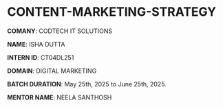 # CONTENT-MARKETING-STRATEGY

**COMANY**: CODTECH IT SOLUTIONS

**NAME**: ISHA DUTTA

**INTERN ID**: CT04DL251

**DOMAIN**: DIGITAL MARKETING 

**BATCH DURATION**: May 25th, 2025 to June 25th, 2025.

**MENTOR NAME**: NEELA SANTHOSH 



